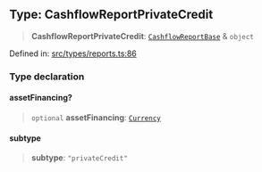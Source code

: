
## Type: CashflowReportPrivateCredit

> **CashflowReportPrivateCredit**: [`CashflowReportBase`](#type-cashflowreportbase) & `object`

Defined in: [src/types/reports.ts:86](https://github.com/centrifuge/sdk/blob/7e5c9c56f5322c91813d51c7522dcd987e27a503/src/types/reports.ts#L86)

### Type declaration

#### assetFinancing?

> `optional` **assetFinancing**: [`Currency`](#class-currency)

#### subtype

> **subtype**: `"privateCredit"`

